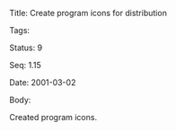 Title:  Create program icons for distribution

Tags:   

Status: 9

Seq:    1.15

Date:   2001-03-02

Body:

Created program icons.
